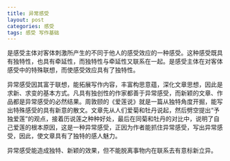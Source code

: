 ```yaml
---
title: 异常感受
layout: post
categories: 感受
tags: 感受 写作基础
---
```


是感受主体对客体刺激所产生的不同于他人的感受效应的一种感受。这种感受既具有独特性，也具有牵延性，而独特性与牵延性又联系在一起。是感受主体在对客体感受中的特殊联想，而使感受效应具有了独特性。

异常感受因其富于联想，能拓展写作内容，丰富构思意蕴，深化文章思想，因此是求新、求变的基本方式。凡具有独创性的作家都善于异常感受，而新颖的文章、作品都是异常感受的必然结果。周敦颐的《爱莲说》就是一篇从独特角度开掘，能写出特殊感受的具有新意的散文。文章先从人们爱菊和牡丹说起，然后劈空提出“予独爱莲”的观点，接着历说莲之种种好处，最后在同菊和牡丹的对比中，说明了自己爱莲的根本原因，这是一种异常感受，正因为作者能抓住异常感受，写出异常感受，因此，使文章具有了独特的感人魅力。

异常感受能造成独特、新颖的效果，但不能脱离事物内在联系去有意标新立异。 